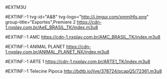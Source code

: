 #EXTM3U

#EXTINF:-1 tvg-id="A&B" tvg-logo="http://i.imgur.com/xmmiHls.png" group-title="Esportes",Premiere 2
https://cdn-1.nxplay.com.br/AeE_BRASIL_TK/index.m3u8

#EXTINF:-1 AMC
https://cdn-1.nxplay.com.br/AMC_BRASIL_TK/index.m3u8

#EXTINF:-1 ANIMAL PLANET
https://cdn-1.nxplay.com.br/ANIMAL_PLANET_NX/index.m3u8

#EXTINF:-1 ARTE 1
https://cdn-1.nxplay.com.br/ARTE1_TK/index.m3u8

#EXTINF:-1 Telecine Pipoca
http://bdtb.io/live/378724/pcapQ5/72361.m3u8
